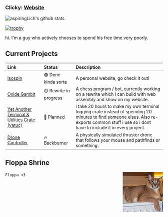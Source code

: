 ### Clicky: [Website](https://isospin.dev)

![aspiringLich's github stats](https://github-readme-stats.vercel.app/api?username=aspiringLich&theme=vue-dark&show_icons=true)

[![trophy](https://github-profile-trophy.vercel.app/?username=aspiringLich&theme=onedark)](https://github.com/ryo-ma/github-profile-trophy)

hi. I'm a guy who actively chooses to spend his free time very poorly.

<!--  
✅ fucking finally
🟢 Done! sorta...
🔵 minimum viable product
🟡 In progress
🔴 uh oh
💭 thinking bout it
🔥 Backburner

BACKBURNER:
|[WFC Building Generator](https://github.com/aspiringLich/wfc_building_generator)|🔥🔥 Back of the Backburner|a building generator using WFC. May come back to this someday.|
-->
## Current Projects
| Link | Status | Description |
| :----- | :------ | :------------- |
|[Isospin](https://github.com/aspiringLich/isospin)|🟢 Done kinda sorta|A personal website, go check it out!|
|[Oxide Gambit](https://github.com/aspiringLich/oxide-gambit)|🟡 Rewrite in progress|A chess program / bot, currently working on a rewrite which I can build with web assembly and show on my website. |
|[Yet Another Terminal & Utilities Crate (yatuc)](https://github.com/aspiringLich/yatuc)|💭 Planned|i take 20 hours to make my own terminal logging crate instead of spending 20 minutes to find someone elses. Also re-exports common stuff i use so i dont have to include it in every project.|
|[Drone Controller](https://github.com/aspiringLich/drone_controller)|🔥 Backburner|A physically simulated thruster drone that follows your mouse and pathfinds or something.|

## Floppa Shrine

<div><img align="right" src="society.jpg" alt="flop failed to load :(" width="128"/></div>

`
Floppa <3
`

